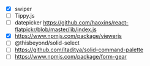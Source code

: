 -   [x] swiper
-   [ ] Tippy.js
-   [ ] datepicker https://github.com/haoxins/react-flatpickr/blob/master/lib/index.js
-   [x] https://www.npmjs.com/package/viewerjs
-   [ ] @thisbeyond/solid-select
-   [ ] https://github.com/itaditya/solid-command-palette
-   [ ] https://www.npmjs.com/package/form-gear
